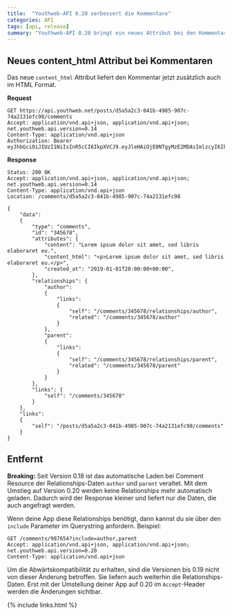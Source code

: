 ```yaml
---
title:  "Youthweb-API 0.20 verbessert die Kommentare"
categories: API
tags: [api, release]
summary: "Youthweb-API 0.20 bringt ein neues Attribut bei den Kommentaren und entfernt veraltete Warnungen."
---
```

## Neues content_html Attribut bei Kommentaren

Das neue `content_html` Attribut liefert den Kommentar jetzt zusätzlich auch im HTML Format.

**Request**

```
GET https://api.youthweb.net/posts/d5a5a2c3-041b-4985-907c-74a2131efc98/comments
Accept: application/vnd.api+json, application/vnd.api+json; net.youthweb.api.version=0.14
Content-Type: application/vnd.api+json
Authorization: Bearer eyJhbGciOiJIUzI1NiIsInR5cCI6IkpXVCJ9.eyJleHAiOjE0NTgyMzE2MDAsImlzcyI6IkpOdlBnY3ROcEg1Y0s2UmMifQ.BOn0XFDDYa5iBHJb636A0C0m4sU5NO8SA_CPOVHoWNs
```

**Response**

```
Status: 200 OK
Accept: application/vnd.api+json, application/vnd.api+json; net.youthweb.api.version=0.14
Content-Type: application/vnd.api+json
Location: /comments/d5a5a2c3-041b-4985-907c-74a2131efc98

{
    "data":
    {
        "type": "comments",
        "id": "345678",
        "attributes": {
            "content": "Lorem ipsum dolor sit amet, sed libris elaboraret eu.",
            "content_html": "<p>Lorem ipsum dolor sit amet, sed libris elaboraret eu.</p>",
            "created_at": "2019-01-01T20:00:00+00:00",
        },
        "relationships": {
            "author":
            {
                "links":
                {
                    "self": "/comments/345678/relationships/author",
                    "related": "/comments/345678/author"
                }
            },
            "parent":
            {
                "links":
                {
                    "self": "/comments/345678/relationships/parent",
                    "related": "/comments/345678/parent"
                }
            }
        },
        "links": {
            "self": "/comments/345678"
        }
    },
    "links":
    {
        "self": "/posts/d5a5a2c3-041b-4985-907c-74a2131efc98/comments"
    }
}
```

## Entfernt

**Breaking:** Seit Version 0.18 ist das automatische Laden bei Comment Resource der Relationships-Daten  `author` und `parent` veraltet. Mit dem Umstieg auf Version 0.20 werden keine Relationships mehr automatisch geladen. Dadurch wird der Response kleiner und liefert nur die Daten, die auch angefragt werden.

Wenn deine App diese Relationships benötigt, dann kannst du sie über den `include` Parameter im Querystring anfordern. Beispiel:

```
GET /comments/987654?include=author,parent
Accept: application/vnd.api+json, application/vnd.api+json; net.youthweb.api.version=0.20
Content-Type: application/vnd.api+json
```

Um die Abwärtskompatibilität zu erhalten, sind die Versionen bis 0.19 nicht von dieser Änderung betroffen. Sie liefern auch weiterhin die Relationships-Daten. Erst mit der Umstellung deiner App auf 0.20 im `Accept`-Header werden die Änderungen sichtbar.

{% include links.html %}
